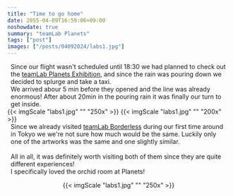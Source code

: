 ```yaml
---
title: "Time to go home"
date: 2055-04-09T16:59:06+09:00
noshowdate: true
summary: "teamLab Planets"
tags: ["post"]
images: ["/posts/04092024/labs1.jpg"]
---
```





<div style="display:flex; justify-content: center">
<div style="flex-basis: 97%">
Since our flight wasn't scheduled until 18:30 we had planned to check out the <a href="https://www.teamlab.art/e/planets/">teamLab Planets Exhibition</a>, and since the rain was pouring down we decided to splurge and take a taxi.<br>
We arrived abour 5 min before they opened and the line was already enormous! After about 20min in the pouring rain it was finally our turn to get inside. 
</div>
</div>
<div style="display:flex; justify-content: center; flex-wrap: wrap">
{{< imgScale "labs1.jpg" "" "250x" >}}
{{< imgScale "labs1.jpg" "" "200x" >}}

</div>




<div style="display:flex; justify-content: center">
<div style="flex-basis: 97%">
Since we already visited <a href="https://www.teamlab.art/e/borderless-azabudai/">teamLab Borderless</a> during our first time around in Tokyo we we're not sure how much would be the same. Luckily only one of the artworks was the same and one slightly similar.<br><br>
All in all, it was definitely worth visiting both of them since they are quite different experiences!<br> 
I specifically loved the orchid room at Planets!
</div>
</div>
<div style="display:flex; justify-content: center; flex-wrap: wrap">

{{< imgScale "labs1.jpg" "" "250x" >}}


</div>
